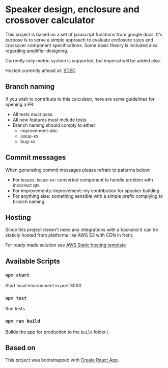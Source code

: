 # Speaker design, enclosure and crossover calculator

This project is based on a set of javascript functions from google docs. It's purpose is to serve a simple approach to evaluate enclosure sizes and crossover component specifications. Some basic theory is included also regarding amplifier designing.  

Currently only metric system is supported, but imperial will be added also.

Hosted currently atleast at: [SDEC](https://speakers.vjvalima.com)

## Branch naming

If you wish to contribute to this calculator, here are some guidelines for opening a PR:
- All tests must pass
- All new features must include tests
- Branch naming should comply to either:
    - improvement-abc
    - issue-xx
    - bug-xx
    
## Commit messages

When generating commit messages please refrain to patterns below:
- For issues: issue-xx: converted component to handle problem with incorrect qts
- For improvements: improvement: my contribution for speaker building
- For anything else: something sensible with a simple prefix complying to branch naming

## Hosting

Since this project doesn't need any integrations with a backend it can be staticly hosted from platforms like AWS S3 with CDN in front.

For ready made solution see [AWS Static hosting template](https://github.com/ville-valimaki/aws/tree/main/statichosting)


## Available Scripts

### `npm start`

Start local environment in port 3000

### `npm test`

Run tests

### `npm run build`

Builds the app for production to the `build` folder.\

## Based on

This project was bootstrapped with [Create React App](https://github.com/facebook/create-react-app).
